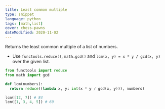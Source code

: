 ```yaml
---
title: Least common multiple
type: snippet
language: python
tags: [math,list]
cover: chess-pawns
dateModified: 2020-11-02
---
```


Returns the least common multiple of a list of numbers.

- Use `functools.reduce()`, `math.gcd()` and `lcm(x, y) = x * y / gcd(x, y)` over the given list.

```py
from functools import reduce
from math import gcd

def lcm(numbers):
  return reduce((lambda x, y: int(x * y / gcd(x, y))), numbers)

lcm([12, 7]) # 84
lcm([1, 3, 4, 5]) # 60
```
